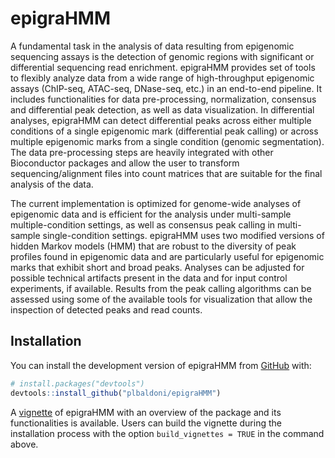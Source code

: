 
<!-- README.md is generated from README.Rmd. Please edit that file -->

# epigraHMM

<!-- badges: start -->

<!-- badges: end -->

A fundamental task in the analysis of data resulting from epigenomic
sequencing assays is the detection of genomic regions with significant
or differential sequencing read enrichment. epigraHMM provides set of
tools to flexibly analyze data from a wide range of high-throughput
epigenomic assays (ChIP-seq, ATAC-seq, DNase-seq, etc.) in an end-to-end
pipeline. It includes functionalities for data pre-processing,
normalization, consensus and differential peak detection, as well as
data visualization. In differential analyses, epigraHMM can detect
differential peaks across either multiple conditions of a single
epigenomic mark (differential peak calling) or across multiple
epigenomic marks from a single condition (genomic segmentation). The
data pre-processing steps are heavily integrated with other Bioconductor
packages and allow the user to transform sequencing/alignment files into
count matrices that are suitable for the final analysis of the data.

The current implementation is optimized for genome-wide analyses of
epigenomic data and is efficient for the analysis under multi-sample
multiple-condition settings, as well as consensus peak calling in
multi-sample single-condition settings. epigraHMM uses two modified
versions of hidden Markov models (HMM) that are robust to the diversity
of peak profiles found in epigenomic data and are particularly useful
for epigenomic marks that exhibit short and broad peaks. Analyses can be
adjusted for possible technical artifacts present in the data and for
input control experiments, if available. Results from the peak calling
algorithms can be assessed using some of the available tools for
visualization that allow the inspection of detected peaks and read
counts.

## Installation

You can install the development version of epigraHMM from
[GitHub](https://github.com/) with:

``` r
# install.packages("devtools")
devtools::install_github("plbaldoni/epigraHMM")
```

A
[vignette](https://github.com/plbaldoni/epigraHMM/blob/main/vignettes/epigraHMM.Rmd)
of epigraHMM with an overview of the package and its functionalities is
available. Users can build the vignette during the installation process
with the option `build_vignettes = TRUE` in the command above.
